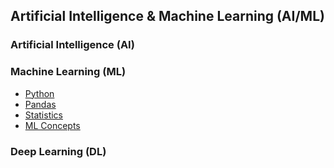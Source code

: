 ##  Artificial Intelligence & Machine Learning (AI/ML)

### Artificial Intelligence (AI)
<!-- -   A field of study that uses computers to do processes that mimic human behavior -->

### Machine Learning (ML)
-   [Python](https://www.udemy.com/course/the-complete-python-course/)
-   [Pandas](https://www.dataschool.io/easier-data-analysis-with-pandas/)
-   [Statistics](MachineLearning\Statistics\README.md)
-   [ML Concepts](MachineLearning\README.md)

### Deep Learning (DL)
<!-- -   A subset of ML
-   Uses multilayer networks to build models that are inspired by the human brain. -->

